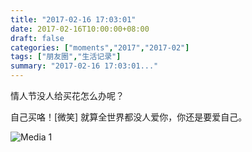 ```yaml
---
title: "2017-02-16 17:03:01"
date: 2017-02-16T10:00:00+08:00
draft: false
categories: ["moments","2017","2017-02"]
tags: ["朋友圈","生活记录"]
summary: "2017-02-16 17:03:01..."
---
```


情人节没人给买花怎么办呢？

自己买咯！[微笑]
就算全世界都没人爱你，你还是要爱自己。

![Media 1](/Moments/photos/2017-02-16/201702161703010.jpg)

